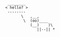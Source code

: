``` ________
< hello? >
 --------
       \   ,__,
        \  (oo)____
           (__)    )\
              ||--|| *
```
